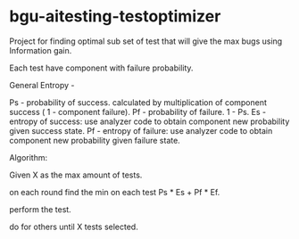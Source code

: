 # bgu-aitesting-testoptimizer

Project for finding optimal sub set of test that will give the max bugs using Information gain.

Each test have component with failure probability.

General Entropy -

Ps - probability of success. calculated by multiplication of component success ( 1 - component failure).
Pf - probability of failure. 1 - Ps.
Es - entropy of success: use analyzer code to obtain component new probability given success state.
Pf - entropy of failure: use analyzer code to obtain component new probability given failure state.

Algorithm:

Given X as the max amount of tests.

on each round find the min on each test Ps * Es + Pf * Ef.

perform the test.

do for others until X tests selected.
